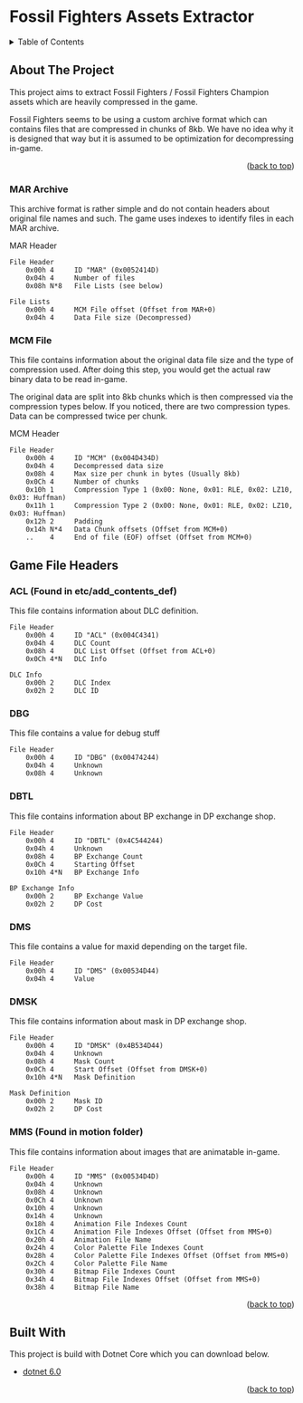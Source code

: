 ﻿<div id="top"></div>

# Fossil Fighters Assets Extractor

<details>
    <summary>Table of Contents</summary>
    <ol>
        <li>
            <a href="#about-the-project">About The Project</a>
            <ul>
                <li><a href="#mar-archive">MAR Archive</a></li>
                <li><a href="#mcm-file">MCM File</a></li>
            </ul>
        </li>
        <li>
            <a href="#game-file-headers">Game File Headers</a>
            <ul>
                <li><a href="#acl-found-in-etc-add-contents-def">ACL</a></li>
                <li><a href="#dbg">DBG</a></li>
                <li><a href="#dbtl">DBTL</a></li>
                <li><a href="#dms">DMS</a></li>
                <li><a href="#dmsk">DMSK</a></li>
                <li><a href="#mms-found-in-motion-folder">MMS</a></li>
            </ul>
        </li>
        <li><a href="#built-with">Built With</a></li>
    </ol>
</details>

## About The Project

This project aims to extract Fossil Fighters / Fossil Fighters Champion assets which are heavily compressed in the game.

Fossil Fighters seems to be using a custom archive format which can contains files that are compressed in chunks of 8kb. We have no idea why it is designed that way but it is assumed to be optimization for decompressing in-game.

<p align="right">(<a href="#top">back to top</a>)</p>

### MAR Archive

This archive format is rather simple and do not contain headers about original file names and such. The game uses indexes to identify files in each MAR archive.

MAR Header

```text
File Header
    0x00h 4     ID "MAR" (0x0052414D)
    0x04h 4     Number of files
    0x08h N*8   File Lists (see below)

File Lists
    0x00h 4     MCM File offset (Offset from MAR+0)
    0x04h 4     Data File size (Decompressed)
```

### MCM File

This file contains information about the original data file size and the type of compression used. After doing this step, you would get the actual raw binary data to be read in-game.

The original data are split into 8kb chunks which is then compressed via the compression types below. If you noticed, there are two compression types. Data can be compressed twice per chunk.

MCM Header

```text
File Header
    0x00h 4     ID "MCM" (0x004D434D)
    0x04h 4     Decompressed data size
    0x08h 4     Max size per chunk in bytes (Usually 8kb)
    0x0Ch 4     Number of chunks
    0x10h 1     Compression Type 1 (0x00: None, 0x01: RLE, 0x02: LZ10, 0x03: Huffman)
    0x11h 1     Compression Type 2 (0x00: None, 0x01: RLE, 0x02: LZ10, 0x03: Huffman)
    0x12h 2     Padding
    0x14h N*4   Data Chunk offsets (Offset from MCM+0)
    ..    4     End of file (EOF) offset (Offset from MCM+0)
```

## Game File Headers

### ACL (Found in etc/add_contents_def)

This file contains information about DLC definition.

```text
File Header
    0x00h 4     ID "ACL" (0x004C4341)
    0x04h 4     DLC Count
    0x08h 4     DLC List Offset (Offset from ACL+0)
    0x0Ch 4*N   DLC Info

DLC Info
    0x00h 2     DLC Index
    0x02h 2     DLC ID
```

### DBG

This file contains a value for debug stuff

```text
File Header
    0x00h 4     ID "DBG" (0x00474244)
    0x04h 4     Unknown
    0x08h 4     Unknown
```

### DBTL

This file contains information about BP exchange in DP exchange shop.

```text
File Header
    0x00h 4     ID "DBTL" (0x4C544244)
    0x04h 4     Unknown
    0x08h 4     BP Exchange Count
    0x0Ch 4     Starting Offset
    0x10h 4*N   BP Exchange Info

BP Exchange Info
    0x00h 2     BP Exchange Value
    0x02h 2     DP Cost
```

### DMS

This file contains a value for maxid depending on the target file.

```text
File Header
    0x00h 4     ID "DMS" (0x00534D44)
    0x04h 4     Value
```

### DMSK

This file contains information about mask in DP exchange shop.

```text
File Header
    0x00h 4     ID "DMSK" (0x4B534D44)
    0x04h 4     Unknown
    0x08h 4     Mask Count
    0x0Ch 4     Start Offset (Offset from DMSK+0)
    0x10h 4*N   Mask Definition

Mask Definition
    0x00h 2     Mask ID
    0x02h 2     DP Cost
```

### MMS (Found in motion folder)

This file contains information about images that are animatable in-game.

```text
File Header
    0x00h 4     ID "MMS" (0x00534D4D)
    0x04h 4     Unknown
    0x08h 4     Unknown
    0x0Ch 4     Unknown
    0x10h 4     Unknown
    0x14h 4     Unknown
    0x18h 4     Animation File Indexes Count
    0x1Ch 4     Animation File Indexes Offset (Offset from MMS+0)
    0x20h 4     Animation File Name
    0x24h 4     Color Palette File Indexes Count
    0x28h 4     Color Palette File Indexes Offset (Offset from MMS+0)
    0x2Ch 4     Color Palette File Name
    0x30h 4     Bitmap File Indexes Count
    0x34h 4     Bitmap File Indexes Offset (Offset from MMS+0)
    0x38h 4     Bitmap File Name
```

<p align="right">(<a href="#top">back to top</a>)</p>

## Built With

This project is build with Dotnet Core which you can download below.

* [dotnet 6.0](https://dotnet.microsoft.com/download/dotnet/6.0)

<p align="right">(<a href="#top">back to top</a>)</p>
